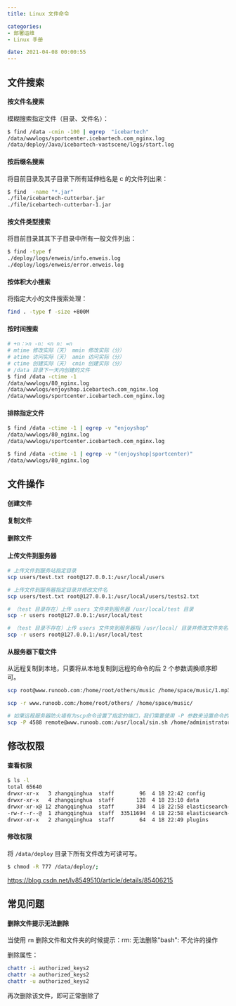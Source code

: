 ```yaml
---
title: Linux 文件命令

categories:
- 部署运维
- Linux 手册

date: 2021-04-08 00:00:55
---
```


## 文件搜索
#### 按文件名搜索
模糊搜索指定文件（目录、文件名）：

```bash
$ find /data -cmin -100 | egrep  "icebartech"
/data/wwwlogs/sportcenter.icebartech.com_nginx.log
/data/deploy/Java/icebartech-vastscene/logs/start.log
```

#### 按后缀名搜索
将目前目录及其子目录下所有延伸档名是 c 的文件列出来：

```bash
$ find  -name "*.jar"
./file/icebartech-cutterbar.jar
./file/icebartech-cutterbar-1.jar
```

#### 按文件类型搜索
将目前目录其其下子目录中所有一般文件列出：

```bash
$ find -type f
./deploy/logs/enweis/info.enweis.log
./deploy/logs/enweis/error.enweis.log
```

#### 按体积大小搜索
将指定大小的文件搜索处理：

```bash
find . -type f -size +800M
```

#### 按时间搜索
```bash
# +n：>n -n: <n n: =n
# mtime 修改实际（天） mmin 修改实际（分）
# atime 访问实际（天） amin 访问实际（分）
# ctime 创建实际（天） cmin 创建实际（分）
# /data 目录下一天内创建的文件
$ find /data -ctime -1
/data/wwwlogs/80_nginx.log
/data/wwwlogs/enjoyshop.icebartech.com_nginx.log
/data/wwwlogs/sportcenter.icebartech.com_nginx.log
```

#### 排除指定文件
```bash
$ find /data -ctime -1 | egrep -v "enjoyshop"
/data/wwwlogs/80_nginx.log
/data/wwwlogs/sportcenter.icebartech.com_nginx.log

$ find /data -ctime -1 | egrep -v "(enjoyshop|sportcenter)"
/data/wwwlogs/80_nginx.log
```

## 文件操作
#### 创建文件
#### 复制文件
#### 删除文件

#### 上传文件到服务器
```bash
# 上传文件到服务站指定目录
scp users/test.txt root@127.0.0.1:/usr/local/users

# 上传文件到服务器指定目录并修改文件名
scp users/test.txt root@127.0.0.1:/usr/local/users/tests2.txt

# （test 目录存在）上传 users 文件夹到服务器 /usr/local/test 目录
scp -r users root@127.0.0.1:/usr/local/test

# （test 目录不存在）上传 users 文件夹到服务器指 /usr/local/ 目录并修改文件夹名称为 test
scp -r users root@127.0.0.1:/usr/local/test
```

#### 从服务器下载文件
从远程复制到本地，只要将从本地复制到远程的命令的后 2 个参数调换顺序即可。
```bash
scp root@www.runoob.com:/home/root/others/music /home/space/music/1.mp3 

scp -r www.runoob.com:/home/root/others/ /home/space/music/

# 如果远程服务器防火墙有为scp命令设置了指定的端口，我们需要使用 -P 参数来设置命令的端口号，命令格式如下：
scp -P 4588 remote@www.runoob.com:/usr/local/sin.sh /home/administrator
```

## 修改权限
#### 查看权限
```bash
$ ls -l
total 65640
drwxr-xr-x   3 zhangqinghua  staff        96  4 18 22:42 config
drwxr-xr-x   4 zhangqinghua  staff       128  4 18 23:10 data
drwxr-xr-x@ 12 zhangqinghua  staff       384  4 18 22:58 elasticsearch-5.5.1
-rw-r--r--@  1 zhangqinghua  staff  33511694  4 18 22:58 elasticsearch-5.5.1.zip
drwxr-xr-x   2 zhangqinghua  staff        64  4 18 22:49 plugins
```

#### 修改权限
将 `/data/deploy` 目录下所有文件改为可读可写。

```bash
$ chmod -R 777 /data/deploy/;
```

https://blog.csdn.net/lv8549510/article/details/85406215

## 常见问题
#### 删除文件提示无法删除
当使用 `rm` 删除文件和文件夹的时候提示：rm: 无法删除"bash": 不允许的操作

删除属性：

```bash
chattr -i authorized_keys2
chattr -a authorized_keys2
chattr -u authorized_keys2
```

再次删除该文件，即可正常删除了